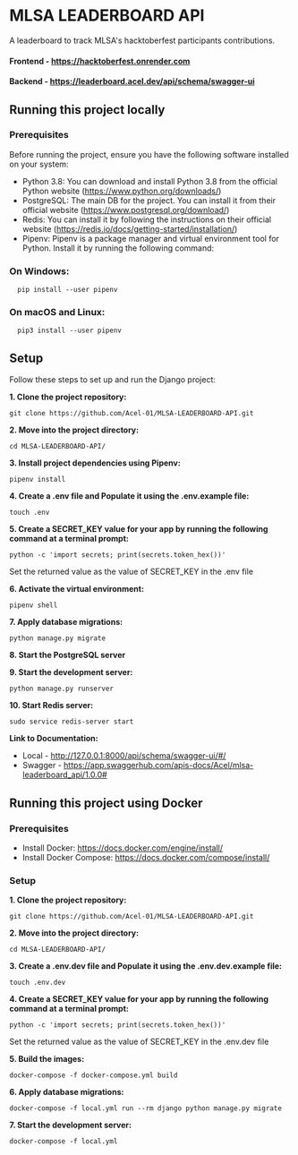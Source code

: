# MLSA LEADERBOARD API

A leaderboard to track MLSA's hacktoberfest participants contributions.

#### Frontend - https://hacktoberfest.onrender.com
#### Backend - https://leaderboard.acel.dev/api/schema/swagger-ui

## Running this project locally

### Prerequisites

Before running the project, ensure you have the following software installed on your system:

- Python 3.8: You can download and install Python 3.8 from the official Python website (https://www.python.org/downloads/)
- PostgreSQL: The main DB for the project. You can install it from their official website (https://www.postgresql.org/download/)
- Redis: You can install it by following the instructions on their official website (https://redis.io/docs/getting-started/installation/)
- Pipenv: Pipenv is a package manager and virtual environment tool for Python. Install it by running the following command:

### On Windows:


      pip install --user pipenv

### On macOS and Linux:


      pip3 install --user pipenv

## Setup

Follow these steps to set up and run the Django project:


**1. Clone the project repository:**

    git clone https://github.com/Acel-01/MLSA-LEADERBOARD-API.git


**2. Move into the project directory:**

    cd MLSA-LEADERBOARD-API/


**3. Install project dependencies using Pipenv:**

    pipenv install

**4. Create a .env file and Populate it using the .env.example file:**

    touch .env


**5. Create a SECRET_KEY value for your app by running the following command at a terminal prompt:**

    python -c 'import secrets; print(secrets.token_hex())'

Set the returned value as the value of SECRET_KEY in the .env file

**6. Activate the virtual environment:**

    pipenv shell


**7. Apply database migrations:**

    python manage.py migrate


**8. Start the PostgreSQL server**


**9. Start the development server:**

    python manage.py runserver

**10. Start Redis server:**

    sudo service redis-server start

**Link to Documentation:**

- Local - http://127.0.0.1:8000/api/schema/swagger-ui/#/
- Swagger - https://app.swaggerhub.com/apis-docs/Acel/mlsa-leaderboard_api/1.0.0#

## Running this project using Docker

### Prerequisites

- Install Docker: https://docs.docker.com/engine/install/
- Install Docker Compose: https://docs.docker.com/compose/install/

### Setup


**1. Clone the project repository:**

    git clone https://github.com/Acel-01/MLSA-LEADERBOARD-API.git


**2. Move into the project directory:**

    cd MLSA-LEADERBOARD-API/


**3. Create a .env.dev file and Populate it using the .env.dev.example file:**

    touch .env.dev


**4. Create a SECRET_KEY value for your app by running the following command at a terminal prompt:**

    python -c 'import secrets; print(secrets.token_hex())'

Set the returned value as the value of SECRET_KEY in the .env.dev file

**5. Build the images:**

    docker-compose -f docker-compose.yml build


**6. Apply database migrations:**

    docker-compose -f local.yml run --rm django python manage.py migrate


**7. Start the development server:**

    docker-compose -f local.yml
